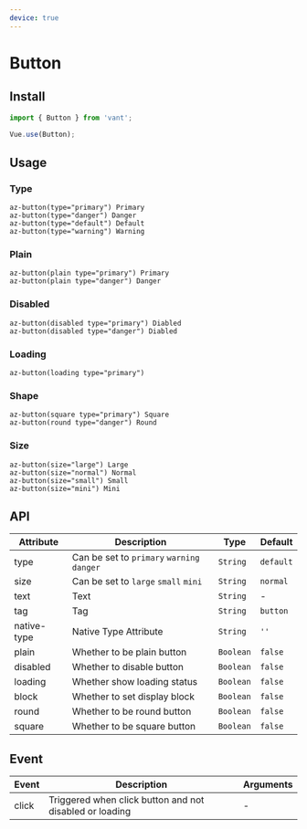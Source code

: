 ```yaml
---
device: true
---
```


# Button

## Install

```javascript
import { Button } from 'vant';

Vue.use(Button);
```

## Usage

### Type

```pug
az-button(type="primary") Primary
az-button(type="danger") Danger
az-button(type="default") Default
az-button(type="warning") Warning
```

### Plain

```pug
az-button(plain type="primary") Primary
az-button(plain type="danger") Danger
```

### Disabled

```pug
az-button(disabled type="primary") Diabled
az-button(disabled type="danger") Diabled
```

### Loading

```pug
az-button(loading type="primary")
```

### Shape

```pug
az-button(square type="primary") Square
az-button(round type="danger") Round
```

### Size

```pug
az-button(size="large") Large
az-button(size="normal") Normal
az-button(size="small") Small
az-button(size="mini") Mini
```

## API

| Attribute   | Description                                | Type      | Default   |
| ----------- | ------------------------------------------ | --------- | --------- |
| type        | Can be set to `primary` `warning` `danger` | `String`  | `default` |
| size        | Can be set to `large` `small` `mini`       | `String`  | `normal`  |
| text        | Text                                       | `String`  | -         |
| tag         | Tag                                        | `String`  | `button`  |
| native-type | Native Type Attribute                      | `String`  | `''`      |
| plain       | Whether to be plain button                 | `Boolean` | `false`   |
| disabled    | Whether to disable button                  | `Boolean` | `false`   |
| loading     | Whether show loading status                | `Boolean` | `false`   |
| block       | Whether to set display block               | `Boolean` | `false`   |
| round       | Whether to be round button                 | `Boolean` | `false`   |
| square      | Whether to be square button                | `Boolean` | `false`   |

## Event

| Event | Description                                             | Arguments |
| ----- | ------------------------------------------------------- | --------- |
| click | Triggered when click button and not disabled or loading | -         |
